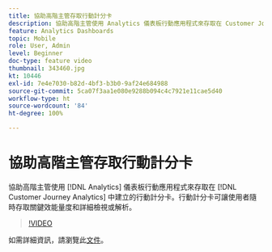```yaml
---
title: 協助高階主管存取行動計分卡
description: 協助高階主管使用 Analytics 儀表板行動應用程式來存取在 Customer Journey Analytics 中建立的行動計分卡。行動計分卡可讓使用者隨時存取關鍵效能量度和詳細檢視或解析。
feature: Analytics Dashboards
topic: Mobile
role: User, Admin
level: Beginner
doc-type: feature video
thumbnail: 343460.jpg
kt: 10446
exl-id: 7e4e7030-b82d-4bf3-b3b0-9af24e684988
source-git-commit: 5ca07f3aa1e080e9288b094c4c7921e11cae5d40
workflow-type: ht
source-wordcount: '84'
ht-degree: 100%

---
```


# 協助高階主管存取行動計分卡

協助高階主管使用 [!DNL Analytics] 儀表板行動應用程式來存取在 [!DNL Customer Journey Analytics] 中建立的行動計分卡。行動計分卡可讓使用者隨時存取關鍵效能量度和詳細檢視或解析。

>[!VIDEO](https://video.tv.adobe.com/v/343460/?quality=12&learn=on)

如需詳細資訊，請瀏覽此[文件](https://experienceleague.adobe.com/docs/analytics-platform/using/cja-dashboards/set-up-execs.html)。